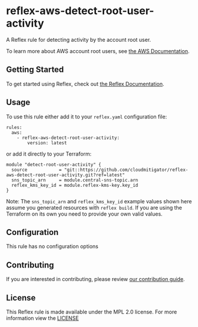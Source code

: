 # reflex-aws-detect-root-user-activity  
A Reflex rule for detecting activity by the account root user.

To learn more about AWS account root users, see [the AWS Documentation](https://docs.aws.amazon.com/IAM/latest/UserGuide/id_root-user.html).

## Getting Started
To get started using Reflex, check out [the Reflex Documentation](https://docs.cloudmitigator.com/).

## Usage
To use this rule either add it to your `reflex.yaml` configuration file:  
```
rules:
  aws:
    - reflex-aws-detect-root-user-activity:
        version: latest
```

or add it directly to your Terraform:  
```
module "detect-root-user-activity" {
  source            = "git::https://github.com/cloudmitigator/reflex-aws-detect-root-user-activity.git?ref=latest"
  sns_topic_arn     = module.central-sns-topic.arn
  reflex_kms_key_id = module.reflex-kms-key.key_id
}
```

Note: The `sns_topic_arn` and `reflex_kms_key_id` example values shown here assume you generated resources with `reflex build`. If you are using the Terraform on its own you need to provide your own valid values.

## Configuration
This rule has no configuration options

## Contributing
If you are interested in contributing, please review [our contribution guide](https://docs.cloudmitigator.com/about/contributing.html).

## License
This Reflex rule is made available under the MPL 2.0 license. For more information view the [LICENSE](https://github.com/cloudmitigator/reflex-aws-detect-root-user-activity/blob/master/LICENSE) 
